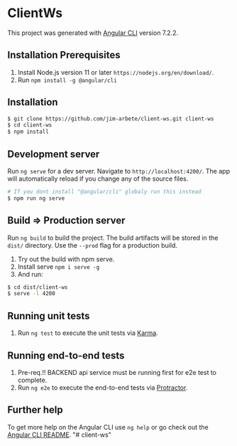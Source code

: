 # ClientWs

This project was generated with [Angular CLI](https://github.com/angular/angular-cli) version 7.2.2.

## Installation Prerequisites
1. Install Node.js version 11 or later `https://nodejs.org/en/download/`. 
2. Run `npm install -g @angular/cli`

## Installation

```bash
$ git clone https://github.com/jim-arbete/client-ws.git client-ws
$ cd client-ws
$ npm install
```

## Development server

Run `ng serve` for a dev server. Navigate to `http://localhost:4200/`. The app will automatically reload if you change any of the source files. 

```bash
# If you dont install "@angular/cli" globaly run this instead
$ npm run ng serve
```

## Build => Production server

Run `ng build` to build the project. The build artifacts will be stored in the `dist/` directory. Use the `--prod` flag for a production build.

1. Try out the build with npm serve. 
2. Install serve `npm i serve -g`
3. And run:
```bash
$ cd dist/client-ws
$ serve -l 4200
```

## Running unit tests
1. Run `ng test` to execute the unit tests via [Karma](https://karma-runner.github.io).

## Running end-to-end tests
1. Pre-req.!! BACKEND api service must be running first for e2e test to complete.
2. Run `ng e2e` to execute the end-to-end tests via [Protractor](http://www.protractortest.org/).

## Further help

To get more help on the Angular CLI use `ng help` or go check out the [Angular CLI README](https://github.com/angular/angular-cli/blob/master/README.md).
"# client-ws" 
